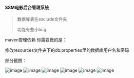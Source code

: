 #### SSM电影后台管理系统
>数据库表在exclude文件夹
> 
> 功能有些小bug

maven管理依赖
你需要做的是：

修改resources文件夹下的db.properties里的数据库用户名和密码

部分截图：

![image](https://user-images.githubusercontent.com/66931047/149720556-5d583a7b-c724-4cec-a1a3-85925cc16248.png)
![image](https://user-images.githubusercontent.com/66931047/149720561-e022eb51-a90c-4a1b-a9a8-44959db501a4.png)
![image](https://user-images.githubusercontent.com/66931047/149720573-283db8e5-ef69-4cda-8634-78ba083157fe.png)
![image](https://user-images.githubusercontent.com/66931047/149720582-f517dde9-5047-4409-ac71-4ad2e1405f60.png)
![image](https://user-images.githubusercontent.com/66931047/149720588-d31afe16-c618-43dd-a966-d141d2bedc3b.png)
![image](https://user-images.githubusercontent.com/66931047/149720591-1c86f160-8f21-4317-b8f7-da85cc3bc288.png)
